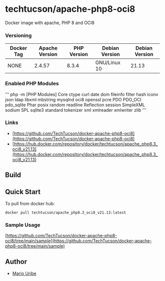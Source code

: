 # techtucson/apache-php8-oci8
Docker image with apache, PHP 8 and OCI8


### Versioning
| Docker Tag        | Apache Version | PHP Version | Debian Version |Debian Version |
|-------------------|----------------|-------------|----------------|---------------|
|       NONE        | 2.4.57         | 8.3.4       | GNU/Linux 10   | 21.13         |

### Enabled PHP Modules
'''
php -m
[PHP Modules]
Core
ctype
curl
date
dom
fileinfo
filter
hash
iconv
json
ldap
libxml
mbstring
mysqlnd
oci8
openssl
pcre
PDO
PDO_OCI
pdo_sqlite
Phar
posix
random
readline
Reflection
session
SimpleXML
sodium
SPL
sqlite3
standard
tokenizer
xml
xmlreader
xmlwriter
zlib
'''
### Links
- [https://github.com/TechTucson/docker-apache-php8-oci8](https://github.com/TechTucson/docker-apache-php8-oci8)
- [https://hub.docker.com/repository/docker/techtucson/apache_php8.3_oci8_v21.13](https://hub.docker.com/repository/docker/techtucson/apache_php8.3_oci8_v21.13)


## Build

## Quick Start

To pull from docker hub:

```
docker pull techtucson/apache_php8.3_oci8_v21.13:latest
```

### Sample Usage

[https://github.com/TechTucson/docker-apache-php8-oci8/tree/main/sample](https://github.com/TechTucson/docker-apache-php8-oci8/tree/main/sample)

Author
-------

-	[Mario Uribe](http://techtucson.com)
